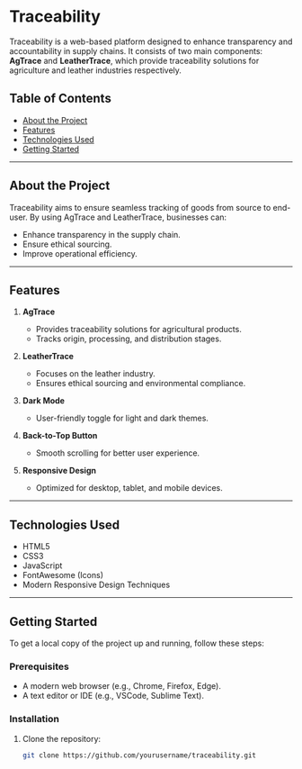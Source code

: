# Traceability

Traceability is a web-based platform designed to enhance transparency and accountability in supply chains. It consists of two main components: **AgTrace** and **LeatherTrace**, which provide traceability solutions for agriculture and leather industries respectively.

## Table of Contents

- [About the Project](#about-the-project)
- [Features](#features)
- [Technologies Used](#technologies-used)
- [Getting Started](#getting-started)

---

## About the Project

Traceability aims to ensure seamless tracking of goods from source to end-user. By using AgTrace and LeatherTrace, businesses can:
- Enhance transparency in the supply chain.
- Ensure ethical sourcing.
- Improve operational efficiency.

---

## Features

1. **AgTrace**  
   - Provides traceability solutions for agricultural products.  
   - Tracks origin, processing, and distribution stages.  

2. **LeatherTrace**  
   - Focuses on the leather industry.  
   - Ensures ethical sourcing and environmental compliance.

3. **Dark Mode**  
   - User-friendly toggle for light and dark themes.

4. **Back-to-Top Button**  
   - Smooth scrolling for better user experience.

5. **Responsive Design**  
   - Optimized for desktop, tablet, and mobile devices.

---

## Technologies Used

- HTML5  
- CSS3  
- JavaScript  
- FontAwesome (Icons)  
- Modern Responsive Design Techniques  

---

## Getting Started

To get a local copy of the project up and running, follow these steps:

### Prerequisites
- A modern web browser (e.g., Chrome, Firefox, Edge).
- A text editor or IDE (e.g., VSCode, Sublime Text).

### Installation
1. Clone the repository:  
   ```bash
   git clone https://github.com/yourusername/traceability.git


